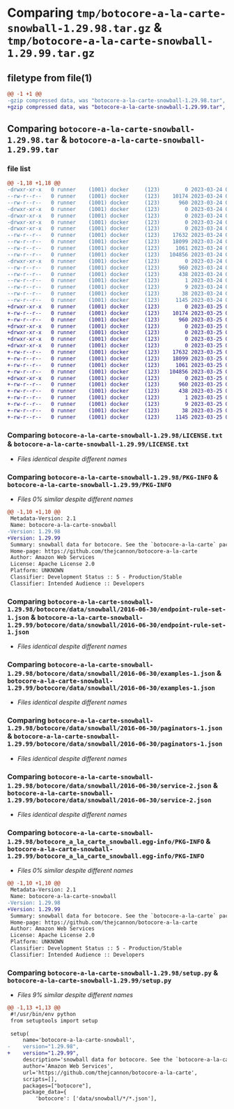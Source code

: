 # Comparing `tmp/botocore-a-la-carte-snowball-1.29.98.tar.gz` & `tmp/botocore-a-la-carte-snowball-1.29.99.tar.gz`

## filetype from file(1)

```diff
@@ -1 +1 @@
-gzip compressed data, was "botocore-a-la-carte-snowball-1.29.98.tar", last modified: Fri Mar 24 01:24:37 2023, max compression
+gzip compressed data, was "botocore-a-la-carte-snowball-1.29.99.tar", last modified: Sat Mar 25 01:23:05 2023, max compression
```

## Comparing `botocore-a-la-carte-snowball-1.29.98.tar` & `botocore-a-la-carte-snowball-1.29.99.tar`

### file list

```diff
@@ -1,18 +1,18 @@
-drwxr-xr-x   0 runner    (1001) docker     (123)        0 2023-03-24 01:24:37.930122 botocore-a-la-carte-snowball-1.29.98/
--rw-r--r--   0 runner    (1001) docker     (123)    10174 2023-03-24 01:24:37.000000 botocore-a-la-carte-snowball-1.29.98/LICENSE.txt
--rw-r--r--   0 runner    (1001) docker     (123)      960 2023-03-24 01:24:37.930122 botocore-a-la-carte-snowball-1.29.98/PKG-INFO
-drwxr-xr-x   0 runner    (1001) docker     (123)        0 2023-03-24 01:24:37.930122 botocore-a-la-carte-snowball-1.29.98/botocore/
-drwxr-xr-x   0 runner    (1001) docker     (123)        0 2023-03-24 01:24:37.930122 botocore-a-la-carte-snowball-1.29.98/botocore/data/
-drwxr-xr-x   0 runner    (1001) docker     (123)        0 2023-03-24 01:24:37.930122 botocore-a-la-carte-snowball-1.29.98/botocore/data/snowball/
-drwxr-xr-x   0 runner    (1001) docker     (123)        0 2023-03-24 01:24:37.930122 botocore-a-la-carte-snowball-1.29.98/botocore/data/snowball/2016-06-30/
--rw-r--r--   0 runner    (1001) docker     (123)    17632 2023-03-24 01:23:57.000000 botocore-a-la-carte-snowball-1.29.98/botocore/data/snowball/2016-06-30/endpoint-rule-set-1.json
--rw-r--r--   0 runner    (1001) docker     (123)    18099 2023-03-24 01:23:57.000000 botocore-a-la-carte-snowball-1.29.98/botocore/data/snowball/2016-06-30/examples-1.json
--rw-r--r--   0 runner    (1001) docker     (123)     1061 2023-03-24 01:23:57.000000 botocore-a-la-carte-snowball-1.29.98/botocore/data/snowball/2016-06-30/paginators-1.json
--rw-r--r--   0 runner    (1001) docker     (123)   104856 2023-03-24 01:23:57.000000 botocore-a-la-carte-snowball-1.29.98/botocore/data/snowball/2016-06-30/service-2.json
-drwxr-xr-x   0 runner    (1001) docker     (123)        0 2023-03-24 01:24:37.930122 botocore-a-la-carte-snowball-1.29.98/botocore_a_la_carte_snowball.egg-info/
--rw-r--r--   0 runner    (1001) docker     (123)      960 2023-03-24 01:24:37.000000 botocore-a-la-carte-snowball-1.29.98/botocore_a_la_carte_snowball.egg-info/PKG-INFO
--rw-r--r--   0 runner    (1001) docker     (123)      438 2023-03-24 01:24:37.000000 botocore-a-la-carte-snowball-1.29.98/botocore_a_la_carte_snowball.egg-info/SOURCES.txt
--rw-r--r--   0 runner    (1001) docker     (123)        1 2023-03-24 01:24:37.000000 botocore-a-la-carte-snowball-1.29.98/botocore_a_la_carte_snowball.egg-info/dependency_links.txt
--rw-r--r--   0 runner    (1001) docker     (123)        9 2023-03-24 01:24:37.000000 botocore-a-la-carte-snowball-1.29.98/botocore_a_la_carte_snowball.egg-info/top_level.txt
--rw-r--r--   0 runner    (1001) docker     (123)       38 2023-03-24 01:24:37.930122 botocore-a-la-carte-snowball-1.29.98/setup.cfg
--rw-r--r--   0 runner    (1001) docker     (123)     1145 2023-03-24 01:24:37.000000 botocore-a-la-carte-snowball-1.29.98/setup.py
+drwxr-xr-x   0 runner    (1001) docker     (123)        0 2023-03-25 01:23:05.216886 botocore-a-la-carte-snowball-1.29.99/
+-rw-r--r--   0 runner    (1001) docker     (123)    10174 2023-03-25 01:23:04.000000 botocore-a-la-carte-snowball-1.29.99/LICENSE.txt
+-rw-r--r--   0 runner    (1001) docker     (123)      960 2023-03-25 01:23:05.216886 botocore-a-la-carte-snowball-1.29.99/PKG-INFO
+drwxr-xr-x   0 runner    (1001) docker     (123)        0 2023-03-25 01:23:05.208886 botocore-a-la-carte-snowball-1.29.99/botocore/
+drwxr-xr-x   0 runner    (1001) docker     (123)        0 2023-03-25 01:23:05.208886 botocore-a-la-carte-snowball-1.29.99/botocore/data/
+drwxr-xr-x   0 runner    (1001) docker     (123)        0 2023-03-25 01:23:05.208886 botocore-a-la-carte-snowball-1.29.99/botocore/data/snowball/
+drwxr-xr-x   0 runner    (1001) docker     (123)        0 2023-03-25 01:23:05.208886 botocore-a-la-carte-snowball-1.29.99/botocore/data/snowball/2016-06-30/
+-rw-r--r--   0 runner    (1001) docker     (123)    17632 2023-03-25 01:22:12.000000 botocore-a-la-carte-snowball-1.29.99/botocore/data/snowball/2016-06-30/endpoint-rule-set-1.json
+-rw-r--r--   0 runner    (1001) docker     (123)    18099 2023-03-25 01:22:12.000000 botocore-a-la-carte-snowball-1.29.99/botocore/data/snowball/2016-06-30/examples-1.json
+-rw-r--r--   0 runner    (1001) docker     (123)     1061 2023-03-25 01:22:12.000000 botocore-a-la-carte-snowball-1.29.99/botocore/data/snowball/2016-06-30/paginators-1.json
+-rw-r--r--   0 runner    (1001) docker     (123)   104856 2023-03-25 01:22:12.000000 botocore-a-la-carte-snowball-1.29.99/botocore/data/snowball/2016-06-30/service-2.json
+drwxr-xr-x   0 runner    (1001) docker     (123)        0 2023-03-25 01:23:05.216886 botocore-a-la-carte-snowball-1.29.99/botocore_a_la_carte_snowball.egg-info/
+-rw-r--r--   0 runner    (1001) docker     (123)      960 2023-03-25 01:23:05.000000 botocore-a-la-carte-snowball-1.29.99/botocore_a_la_carte_snowball.egg-info/PKG-INFO
+-rw-r--r--   0 runner    (1001) docker     (123)      438 2023-03-25 01:23:05.000000 botocore-a-la-carte-snowball-1.29.99/botocore_a_la_carte_snowball.egg-info/SOURCES.txt
+-rw-r--r--   0 runner    (1001) docker     (123)        1 2023-03-25 01:23:05.000000 botocore-a-la-carte-snowball-1.29.99/botocore_a_la_carte_snowball.egg-info/dependency_links.txt
+-rw-r--r--   0 runner    (1001) docker     (123)        9 2023-03-25 01:23:05.000000 botocore-a-la-carte-snowball-1.29.99/botocore_a_la_carte_snowball.egg-info/top_level.txt
+-rw-r--r--   0 runner    (1001) docker     (123)       38 2023-03-25 01:23:05.216886 botocore-a-la-carte-snowball-1.29.99/setup.cfg
+-rw-r--r--   0 runner    (1001) docker     (123)     1145 2023-03-25 01:23:04.000000 botocore-a-la-carte-snowball-1.29.99/setup.py
```

### Comparing `botocore-a-la-carte-snowball-1.29.98/LICENSE.txt` & `botocore-a-la-carte-snowball-1.29.99/LICENSE.txt`

 * *Files identical despite different names*

### Comparing `botocore-a-la-carte-snowball-1.29.98/PKG-INFO` & `botocore-a-la-carte-snowball-1.29.99/PKG-INFO`

 * *Files 0% similar despite different names*

```diff
@@ -1,10 +1,10 @@
 Metadata-Version: 2.1
 Name: botocore-a-la-carte-snowball
-Version: 1.29.98
+Version: 1.29.99
 Summary: snowball data for botocore. See the `botocore-a-la-carte` package for more info.
 Home-page: https://github.com/thejcannon/botocore-a-la-carte
 Author: Amazon Web Services
 License: Apache License 2.0
 Platform: UNKNOWN
 Classifier: Development Status :: 5 - Production/Stable
 Classifier: Intended Audience :: Developers
```

### Comparing `botocore-a-la-carte-snowball-1.29.98/botocore/data/snowball/2016-06-30/endpoint-rule-set-1.json` & `botocore-a-la-carte-snowball-1.29.99/botocore/data/snowball/2016-06-30/endpoint-rule-set-1.json`

 * *Files identical despite different names*

### Comparing `botocore-a-la-carte-snowball-1.29.98/botocore/data/snowball/2016-06-30/examples-1.json` & `botocore-a-la-carte-snowball-1.29.99/botocore/data/snowball/2016-06-30/examples-1.json`

 * *Files identical despite different names*

### Comparing `botocore-a-la-carte-snowball-1.29.98/botocore/data/snowball/2016-06-30/paginators-1.json` & `botocore-a-la-carte-snowball-1.29.99/botocore/data/snowball/2016-06-30/paginators-1.json`

 * *Files identical despite different names*

### Comparing `botocore-a-la-carte-snowball-1.29.98/botocore/data/snowball/2016-06-30/service-2.json` & `botocore-a-la-carte-snowball-1.29.99/botocore/data/snowball/2016-06-30/service-2.json`

 * *Files identical despite different names*

### Comparing `botocore-a-la-carte-snowball-1.29.98/botocore_a_la_carte_snowball.egg-info/PKG-INFO` & `botocore-a-la-carte-snowball-1.29.99/botocore_a_la_carte_snowball.egg-info/PKG-INFO`

 * *Files 0% similar despite different names*

```diff
@@ -1,10 +1,10 @@
 Metadata-Version: 2.1
 Name: botocore-a-la-carte-snowball
-Version: 1.29.98
+Version: 1.29.99
 Summary: snowball data for botocore. See the `botocore-a-la-carte` package for more info.
 Home-page: https://github.com/thejcannon/botocore-a-la-carte
 Author: Amazon Web Services
 License: Apache License 2.0
 Platform: UNKNOWN
 Classifier: Development Status :: 5 - Production/Stable
 Classifier: Intended Audience :: Developers
```

### Comparing `botocore-a-la-carte-snowball-1.29.98/setup.py` & `botocore-a-la-carte-snowball-1.29.99/setup.py`

 * *Files 9% similar despite different names*

```diff
@@ -1,13 +1,13 @@
 #!/usr/bin/env python
 from setuptools import setup
 
 setup(
     name='botocore-a-la-carte-snowball',
-    version="1.29.98",
+    version="1.29.99",
     description='snowball data for botocore. See the `botocore-a-la-carte` package for more info.',
     author='Amazon Web Services',
     url='https://github.com/thejcannon/botocore-a-la-carte',
     scripts=[],
     packages=["botocore"],
     package_data={
         'botocore': ['data/snowball/*/*.json'],
```

